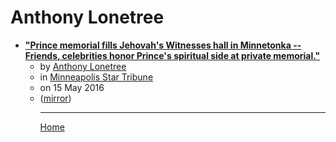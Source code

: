 # Anthony Lonetree

 - [**"Prince memorial fills Jehovah's Witnesses hall in Minnetonka -- Friends, celebrities honor Prince's spiritual side at private memorial."**](https://www.startribune.com/prince-memorial-fills-jehovah-s-witnesses-hall-in-minnetonka/379592941/)<ul><li>by [Anthony Lonetree](../../authors/anthony-lonetree/index.md)</li><li>in [Minneapolis Star Tribune](https://www.startribune.com/)</li><li>on 15 May 2016</li><li>([mirror](https://web.archive.org/web/*/https://www.startribune.com/prince-memorial-fills-jehovah-s-witnesses-hall-in-minnetonka/379592941/))</li><ul>

----

[Home](../index.md)
